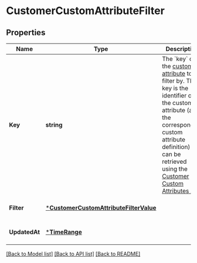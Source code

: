 # CustomerCustomAttributeFilter

## Properties
Name | Type | Description | Notes
------------ | ------------- | ------------- | -------------
**Key** | **string** | The &#x60;key&#x60; of the [custom attribute](entity:CustomAttribute) to filter by. The key is the identifier of the custom attribute (and the corresponding custom attribute definition) and can be retrieved using the [Customer Custom Attributes API](api:CustomerCustomAttributes). | [default to null]
**Filter** | [***CustomerCustomAttributeFilterValue**](CustomerCustomAttributeFilterValue.md) |  | [optional] [default to null]
**UpdatedAt** | [***TimeRange**](TimeRange.md) |  | [optional] [default to null]

[[Back to Model list]](../README.md#documentation-for-models) [[Back to API list]](../README.md#documentation-for-api-endpoints) [[Back to README]](../README.md)

